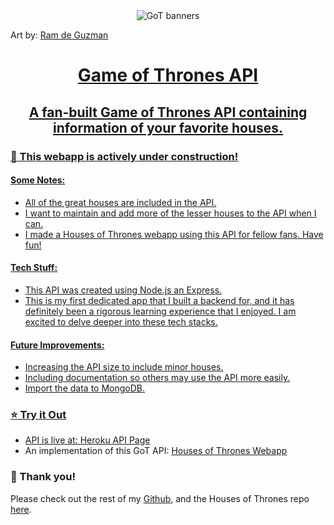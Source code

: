<div align="center"><img src="https://mir-s3-cdn-cf.behance.net/project_modules/disp/2b8ebe17627505.562bc6813c996.png" alt="GoT banners" align="center"></div>

 <span>Art by: <a href="https://www.behance.net/gallery/17627505/GAME-OF-THRONES-FLAT-SIGILS"> Ram de Guzman </span>

<h1 align="center">Game of Thrones API</h1>
<h2 align="center">A fan-built Game of Thrones API containing information of your favorite houses.</h3>



### :construction: This webapp is actively under construction! ###
#### Some Notes:
- All of the great houses are included in the API.
- I want to maintain and add more of the lesser houses to the API when I can.
- I made a Houses of Thrones webapp using this API for fellow fans. Have fun!


#### Tech Stuff:
- This API was created using Node.js an Express.
- This is my first dedicated app that I built a backend for, and it has definitely been a rigorous learning experience that I enjoyed. I am excited to delve deeper into these tech stacks.



#### Future Improvements:
- Increasing the API size to include minor houses.
- Including documentation so others may use the API more easily.
- Import the data to MongoDB.

### :star: Try it Out

- API is live at: [Heroku API Page](https://got-house-emblems.herokuapp.com/)
- An implementation of this GoT API: [Houses of Thrones Webapp](https://housesofthrones.netlify.app/)


### :slightly_smiling_face: Thank you!

Please check out the rest of my [Github](https://github.com/eric-phan), and the Houses of Thrones repo [here](https://github.com/eric-phan/gameofthones-api).
